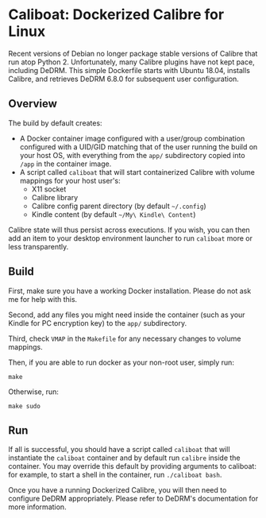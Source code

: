 # Caliboat: Dockerized Calibre for Linux

Recent versions of Debian no longer package stable versions of Calibre that run atop Python 2. Unfortunately, many Calibre plugins have not kept pace, including DeDRM. This simple Dockerfile starts with Ubuntu 18.04, installs Calibre, and retrieves DeDRM 6.8.0 for subsequent user configuration.

## Overview

The build by default creates:

* A Docker container image configured with a user/group combination configured with a UID/GID matching that of the user running the build on your host OS, with everything from the `app/` subdirectory copied into `/app` in the container image.
* A script called `caliboat` that will start containerized Calibre with volume mappings for your host user's:
    * X11 socket
    * Calibre library
    * Calibre config parent directory (by default `~/.config`)
    * Kindle content (by default `~/My\ Kindle\ Content`)

Calibre state will thus persist across executions. If you wish, you can then add an item to your desktop environment launcher to run `caliboat` more or less transparently.

## Build

First, make sure you have a working Docker installation. Please do not ask me for help with this.

Second, add any files you might need inside the container (such as your Kindle for PC encryption key) to the `app/` subdirectory.

Third, check `VMAP` in the `Makefile` for any necessary changes to volume mappings.

Then, if you are able to run docker as your non-root user, simply run:

```
make
```

Otherwise, run:

```
make sudo
```

## Run

If all is successful, you should have a script called `caliboat` that will instantiate the `caliboat` container and by default run `calibre` inside the container. You may override this default by providing arguments to caliboat: for example, to start a shell in the container, run `./caliboat bash`.

Once you have a running Dockerized Calibre, you will then need to configure DeDRM appropriately. Please refer to DeDRM's documentation for more information.
